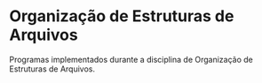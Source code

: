 # Organização de Estruturas de Arquivos
Programas implementados durante a disciplina de Organização de Estruturas de Arquivos.
